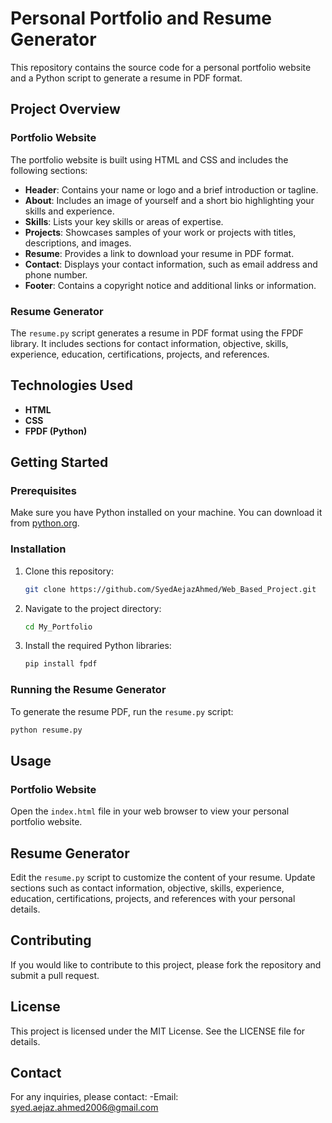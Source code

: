 # Personal Portfolio and Resume Generator

This repository contains the source code for a personal portfolio website and a Python script to generate a resume in PDF format.

## Project Overview

### Portfolio Website

The portfolio website is built using HTML and CSS and includes the following sections:
- **Header**: Contains your name or logo and a brief introduction or tagline.
- **About**: Includes an image of yourself and a short bio highlighting your skills and experience.
- **Skills**: Lists your key skills or areas of expertise.
- **Projects**: Showcases samples of your work or projects with titles, descriptions, and images.
- **Resume**: Provides a link to download your resume in PDF format.
- **Contact**: Displays your contact information, such as email address and phone number.
- **Footer**: Contains a copyright notice and additional links or information.

### Resume Generator

The `resume.py` script generates a resume in PDF format using the FPDF library. It includes sections for contact information, objective, skills, experience, education, certifications, projects, and references.

## Technologies Used

- **HTML**
- **CSS**
- **FPDF (Python)**

## Getting Started

### Prerequisites

Make sure you have Python installed on your machine. You can download it from [python.org](https://www.python.org/).

### Installation

1. Clone this repository:
    ```bash
    git clone https://github.com/SyedAejazAhmed/Web_Based_Project.git
    ```

2. Navigate to the project directory:
    ```bash
    cd My_Portfolio
    ```

3. Install the required Python libraries:
    ```bash
    pip install fpdf
    ```

### Running the Resume Generator

To generate the resume PDF, run the `resume.py` script:

```bash
python resume.py
```

## Usage
### Portfolio Website
Open the `index.html` file in your web browser to view your personal portfolio website.

## Resume Generator
Edit the `resume.py` script to customize the content of your resume. Update sections such as contact information, objective, skills, experience, education, certifications, projects, and references with your personal details.

## Contributing
If you would like to contribute to this project, please fork the repository and submit a pull request.

## License
This project is licensed under the MIT License. See the LICENSE file for details.

## Contact
For any inquiries, please contact:
-Email: syed.aejaz.ahmed2006@gmail.com
